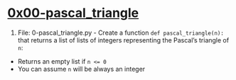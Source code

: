 # <ins> 0x00-pascal_triangle </ins>

1. File: 0-pascal_triangle.py - Create a function ```def pascal_triangle(n):``` that returns a list of lists of integers representing the Pascal’s triangle of ```n```:

- Returns an empty list if ```n <= 0```
- You can assume ```n``` will be always an integer